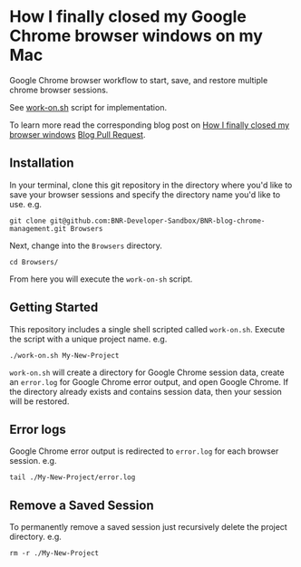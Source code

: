# How I finally closed my Google Chrome browser windows on my Mac

Google Chrome browser workflow to start, save, and restore multiple chrome browser sessions.

See [work-on.sh](./work-on.sh) script for implementation.

To learn more read the corresponding blog post on [How I finally closed my browser windows](https://bignerdranch.com/resources/blog/TODO-INSERT-BLOG-POST-URL) [Blog Pull Request](https://github.com/bignerdranch/blogposts/pull/452/files).

## Installation

In your terminal, clone this git repository in the directory where you'd like to save your browser sessions and specify the directory name you'd like to use.
e.g.

```shell
git clone git@github.com:BNR-Developer-Sandbox/BNR-blog-chrome-management.git Browsers
```

Next, change into the `Browsers` directory.

```shell
cd Browsers/
```

From here you will execute the `work-on-sh` script.

## Getting Started

This repository includes a single shell scripted called `work-on.sh`.
Execute the script with a unique project name.
e.g.

```shell
./work-on.sh My-New-Project
```

`work-on.sh` will create a directory for Google Chrome session data, create an `error.log` for Google Chrome error output, and open Google Chrome.
If the directory already exists and contains session data, then your session will be restored.

## Error logs

Google Chrome error output is redirected to `error.log` for each browser session.
e.g. 

```shell
tail ./My-New-Project/error.log
```

## Remove a Saved Session

To permanently remove a saved session just recursively delete the project directory.
e.g.

```shell
rm -r ./My-New-Project
```
